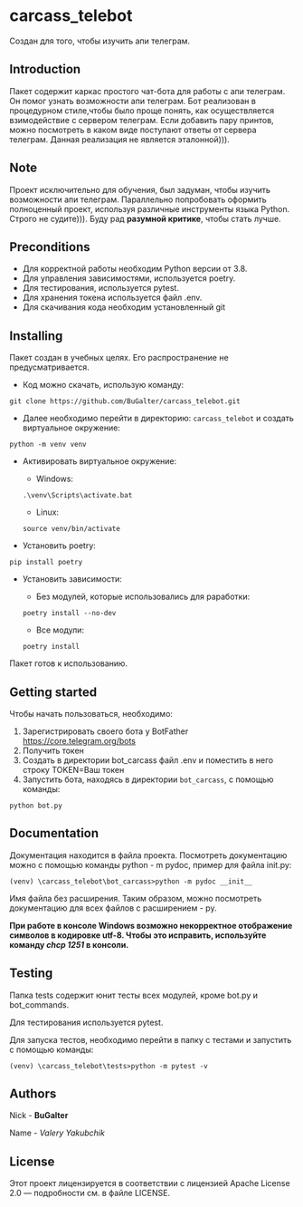 # carcass_telebot

Создан для того, чтобы изучить апи телеграм.

## Introduction

Пакет содержит каркас простого чат-бота для работы с апи телеграм. Он помог
узнать возможности апи телеграм. Бот реализован в процедурном стиле,чтобы было 
проще понять, как осуществляется взимодействие с сервером телеграм.
Если добавить пару принтов, можно посмотреть в каком виде поступают ответы от
сервера телеграм. Данная реализация не является эталонной))).

## Note

Проект исключительно для обучения, был задуман, чтобы изучить возможности апи телеграм.
Параллельно попробовать оформить полноценный проект, используя различные инструменты
языка Python. Строго не судите))). Буду рад **разумной критике**, чтобы стать лучше.

## Preconditions

* Для корректной работы необходим Python версии от 3.8.
* Для управления зависимостями, используется poetry.
* Для тестирования, используется pytest.
* Для хранения токена используется файл .env.
* Для скачивания кода необходим установленный git

## Installing

Пакет создан в учебных целях. Его распространение не предусматривается.

* Код можно скачать, использую команду: 

`git clone https://github.com/BuGalter/carcass_telebot.git`

* Далее необходимо перейти в директорию: `carcass_telebot` и создать виртуальное
окружение:

`python -m venv venv`

* Активировать виртуальное окружение:
    * Windows: 

    `.\venv\Scripts\activate.bat`

    * Linux: 

    `source venv/bin/activate`

* Установить poetry:

`pip install poetry`

* Установить зависимости:
    * Без модулей, которые использовались для раработки:

    `poetry install --no-dev`

    * Все модули:

    `poetry install`

Пакет готов к использованию.

## Getting started

Чтобы начать пользоваться, необходимо:

1. Зарегистрировать своего бота у BotFather https://core.telegram.org/bots
1. Получить токен
1. Создать в директории bot_carcass файл .env и поместить в него строку TOKEN=Ваш токен
1. Запустить бота, находясь в директории `bot_carcass`, с помощью команды:

`python bot.py`

## Documentation

Документация находится в файла проекта.
Посмотреть документацию можно с помощью команды python - m pydoc, пример для файла init.py:

```
(venv) \carcass_telebot\bot_carcass>python -m pydoc __init__ 
```

Имя файла без расширения. Таким образом, можно посмотреть документацию для всех
файлов с расширением - py.

**При работе в консоле Windows возможно некорректное отображение символов в кодировке utf-8.
Чтобы это исправить, используйте команду *chcp 1251* в консоли.**

## Testing

Папка tests содержит юнит тесты всех модулей, кроме bot.py и bot_commands.

Для тестирования используется pytest.

Для запуска тестов, необходимо перейти в папку с тестами и запустить с помощью команды:

`(venv) \carcass_telebot\tests>python -m pytest -v`

## Authors

Nick - **BuGalter**

Name - *Valery Yakubchik*

## License

Этот проект лицензируется в соответствии с лицензией Apache License 2.0 — подробности 
см. в файле LICENSE.